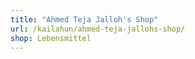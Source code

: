```yaml
---
title: "Ahmed Teja Jalloh's Shop"
url: /kailahun/ahmed-teja-jallohs-shop/
shop: Lebensmittel
---
```

